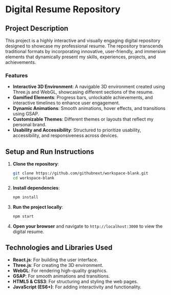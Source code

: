 # Digital Resume Repository

## Project Description

This project is a highly interactive and visually engaging digital repository designed to showcase my professional resume. The repository transcends traditional formats by incorporating innovative, user-friendly, and immersive elements that dynamically present my skills, experiences, projects, and achievements.

### Features

- **Interactive 3D Environment**: A navigable 3D environment created using Three.js and WebGL, showcasing different sections of the resume.
- **Gamified Elements**: Progress bars, unlockable achievements, and interactive timelines to enhance user engagement.
- **Dynamic Animations**: Smooth animations, hover effects, and transitions using GSAP.
- **Customizable Themes**: Different themes or layouts that reflect my personal brand.
- **Usability and Accessibility**: Structured to prioritize usability, accessibility, and responsiveness across devices.

## Setup and Run Instructions

1. **Clone the repository**:
   ```bash
   git clone https://github.com/githubnext/workspace-blank.git
   cd workspace-blank
   ```

2. **Install dependencies**:
   ```bash
   npm install
   ```

3. **Run the project locally**:
   ```bash
   npm start
   ```

4. **Open your browser** and navigate to `http://localhost:3000` to view the digital resume.

## Technologies and Libraries Used

- **React.js**: For building the user interface.
- **Three.js**: For creating the 3D environment.
- **WebGL**: For rendering high-quality graphics.
- **GSAP**: For smooth animations and transitions.
- **HTML5 & CSS3**: For structuring and styling the web pages.
- **JavaScript (ES6+)**: For adding interactivity and functionality.
